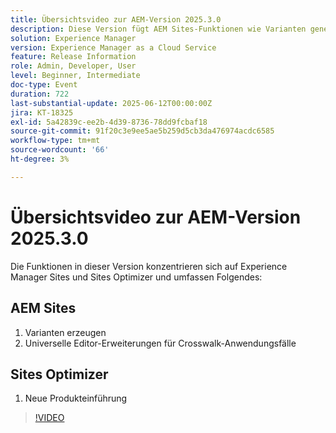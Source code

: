 ```yaml
---
title: Übersichtsvideo zur AEM-Version 2025.3.0
description: Diese Version fügt AEM Sites-Funktionen wie Varianten generieren, Cross-Walk-Unterstützung im universellen Editor und eine neue Produkteinführung in Sites Optimizer hinzu.
solution: Experience Manager
version: Experience Manager as a Cloud Service
feature: Release Information
role: Admin, Developer, User
level: Beginner, Intermediate
doc-type: Event
duration: 722
last-substantial-update: 2025-06-12T00:00:00Z
jira: KT-18325
exl-id: 5a42839c-ee2b-4d39-8736-78dd9fcbaf18
source-git-commit: 91f20c3e9ee5ae5b259d5cb3da476974acdc6585
workflow-type: tm+mt
source-wordcount: '66'
ht-degree: 3%

---
```


# Übersichtsvideo zur AEM-Version 2025.3.0

Die Funktionen in dieser Version konzentrieren sich auf Experience Manager Sites und Sites Optimizer und umfassen Folgendes:

## AEM Sites

1. Varianten erzeugen
1. Universelle Editor-Erweiterungen für Crosswalk-Anwendungsfälle

## Sites Optimizer

1. Neue Produkteinführung

>[!VIDEO](https://video.tv.adobe.com/v/3463859/?learn=on&enablevpops)

